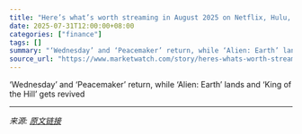 ```yaml
---
title: "Here’s what’s worth streaming in August 2025 on Netflix, Hulu, HBO Max, Disney+ and more"
date: 2025-07-31T12:00:00+08:00
categories: ["finance"]
tags: []
summary: "‘Wednesday’ and ‘Peacemaker’ return, while ‘Alien: Earth’ lands and ‘King of the Hill’ gets revived"
source_url: "https://www.marketwatch.com/story/heres-whats-worth-streaming-in-august-2025-on-netflix-hulu-hbo-max-disney-and-more-2654312a?mod=mw_rss_topstories"
---
```


‘Wednesday’ and ‘Peacemaker’ return, while ‘Alien: Earth’ lands and ‘King of the Hill’ gets revived

---

*来源: [原文链接](https://www.marketwatch.com/story/heres-whats-worth-streaming-in-august-2025-on-netflix-hulu-hbo-max-disney-and-more-2654312a?mod=mw_rss_topstories)*
